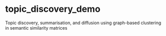 # topic_discovery_demo
Topic discovery, summarisation, and diffusion using graph-based clustering in semantic similarity matrices
